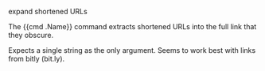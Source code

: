 expand shortened URLs

The {{cmd .Name}} command extracts shortened URLs into the full link that they obscure.

Expects a single string as the only argument. Seems to work best with links from bitly (bit.ly).
